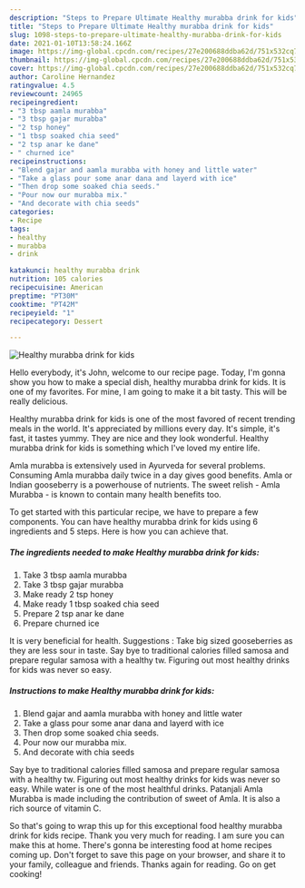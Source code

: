 ```yaml
---
description: "Steps to Prepare Ultimate Healthy murabba drink for kids"
title: "Steps to Prepare Ultimate Healthy murabba drink for kids"
slug: 1098-steps-to-prepare-ultimate-healthy-murabba-drink-for-kids
date: 2021-01-10T13:58:24.166Z
image: https://img-global.cpcdn.com/recipes/27e200688ddba62d/751x532cq70/healthy-murabba-drink-for-kids-recipe-main-photo.jpg
thumbnail: https://img-global.cpcdn.com/recipes/27e200688ddba62d/751x532cq70/healthy-murabba-drink-for-kids-recipe-main-photo.jpg
cover: https://img-global.cpcdn.com/recipes/27e200688ddba62d/751x532cq70/healthy-murabba-drink-for-kids-recipe-main-photo.jpg
author: Caroline Hernandez
ratingvalue: 4.5
reviewcount: 24965
recipeingredient:
- "3 tbsp aamla murabba"
- "3 tbsp gajar murabba"
- "2 tsp honey"
- "1 tbsp soaked chia seed"
- "2 tsp anar ke dane"
- " churned ice"
recipeinstructions:
- "Blend gajar and aamla murabba with honey and little water"
- "Take a glass pour some anar dana and layerd with ice"
- "Then drop some soaked chia seeds."
- "Pour now our murabba mix."
- "And decorate with chia seeds"
categories:
- Recipe
tags:
- healthy
- murabba
- drink

katakunci: healthy murabba drink 
nutrition: 105 calories
recipecuisine: American
preptime: "PT30M"
cooktime: "PT42M"
recipeyield: "1"
recipecategory: Dessert

---
```



![Healthy murabba drink for kids](https://img-global.cpcdn.com/recipes/27e200688ddba62d/751x532cq70/healthy-murabba-drink-for-kids-recipe-main-photo.jpg)

Hello everybody, it's John, welcome to our recipe page. Today, I'm gonna show you how to make a special dish, healthy murabba drink for kids. It is one of my favorites. For mine, I am going to make it a bit tasty. This will be really delicious.

Healthy murabba drink for kids is one of the most favored of recent trending meals in the world. It's appreciated by millions every day. It's simple, it's fast, it tastes yummy. They are nice and they look wonderful. Healthy murabba drink for kids is something which I've loved my entire life.

Amla murabba is extensively used in Ayurveda for several problems. Consuming Amla murabba daily twice in a day gives good benefits. Amla or Indian gooseberry is a powerhouse of nutrients. The sweet relish - Amla Murabba - is known to contain many health benefits too.


To get started with this particular recipe, we have to prepare a few components. You can have healthy murabba drink for kids using 6 ingredients and 5 steps. Here is how you can achieve that.

<!--inarticleads1-->

##### The ingredients needed to make Healthy murabba drink for kids:

1. Take 3 tbsp aamla murabba
1. Take 3 tbsp gajar murabba
1. Make ready 2 tsp honey
1. Make ready 1 tbsp soaked chia seed
1. Prepare 2 tsp anar ke dane
1. Prepare  churned ice


It is very beneficial for health. Suggestions : Take big sized gooseberries as they are less sour in taste. Say bye to traditional calories filled samosa and prepare regular samosa with a healthy tw. Figuring out most healthy drinks for kids was never so easy. 

<!--inarticleads2-->

##### Instructions to make Healthy murabba drink for kids:

1. Blend gajar and aamla murabba with honey and little water
1. Take a glass pour some anar dana and layerd with ice
1. Then drop some soaked chia seeds.
1. Pour now our murabba mix.
1. And decorate with chia seeds


Say bye to traditional calories filled samosa and prepare regular samosa with a healthy tw. Figuring out most healthy drinks for kids was never so easy. While water is one of the most healthful drinks. Patanjali Amla Murabba is made including the contribution of sweet of Amla. It is also a rich source of vitamin C. 

So that's going to wrap this up for this exceptional food healthy murabba drink for kids recipe. Thank you very much for reading. I am sure you can make this at home. There's gonna be interesting food at home recipes coming up. Don't forget to save this page on your browser, and share it to your family, colleague and friends. Thanks again for reading. Go on get cooking!

